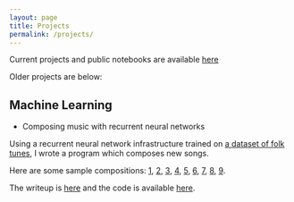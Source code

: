 ```yaml
---
layout: page
title: Projects
permalink: /projects/
---
```

Current projects and public notebooks are available [here](https://colab.research.google.com/drive/1jGlpdfU542vuV1kfDjAer07wom8BMl5R)

Older projects are below:


## Machine Learning
<a name="rnn"></a>
*   Composing music with recurrent neural networks

Using a recurrent neural network infrastructure trained on [a dataset of folk tunes](https://github.com/jukedeck/nottingham-dataset), I wrote a program which composes new songs. 

Here are some sample compositions: [1](/assets/mp3/song2.mp3), [2](/assets/mp3/song4.mp3), [3](/assets/mp3/song5.mp3), [4](/assets/mp3/song6.mp3), [5](/assets/mp3/song7.mp3), [6](/assets/mp3/song8.mp3), [7](/assets/mp3/song10.mp3), [8](/assets/mp3/song11.mp3), [9](/assets/mp3/song12.mp3).

The writeup is [here](/assets/pdf/MusicRNN.pdf) and the code is available [here](https://github.com/aciupan/MUSIC_RNN).
